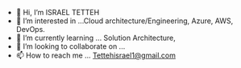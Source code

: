 - 👋 Hi, I’m ISRAEL TETTEH 
- 👀 I’m interested in ...Cloud architecture/Engineering, Azure, AWS, DevOps.
- 🌱 I’m currently learning ... Solution Architecture, 
- 💞️ I’m looking to collaborate on ...
- 📫 How to reach me ... Tettehisrael1@gmail.com

<!---
Tettehisrael/Tettehisrael is a ✨ special ✨ repository because its `README.md` (this file) appears on your GitHub profile.
You can click the Preview link to take a look at your changes.
--->
